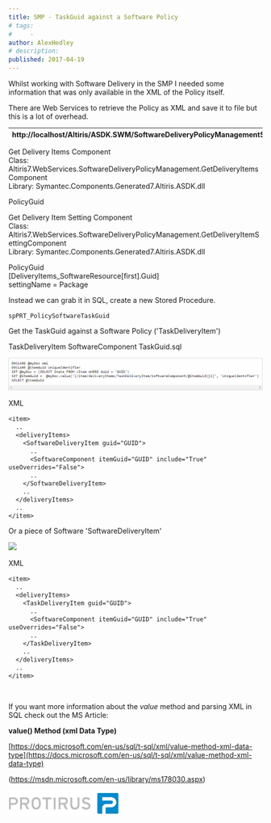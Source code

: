 ```yaml
---
title: SMP - TaskGuid against a Software Policy
# tags:
#     - 
author: AlexHedley
# description: 
published: 2017-04-19
---
```


Whilst working with Software Delivery in the SMP I needed some information that was only available in the XML of the Policy itself.
  
There are Web Services to retrieve the Policy as XML and save it to file but this is a lot of overhead.

| http://localhost/Altiris/ASDK.SWM/SoftwareDeliveryPolicyManagementService.asmx |
| --- |

Get Delivery Items Component  
Class: Altiris7.WebServices.SoftwareDeliveryPolicyManagement.GetDeliveryItemsComponent  
Library: Symantec.Components.Generated7.Altiris.ASDK.dll
  
PolicyGuid
  
Get Delivery Item Setting Component  
Class: Altiris7.WebServices.SoftwareDeliveryPolicyManagement.GetDeliveryItemSettingComponent  
Library: Symantec.Components.Generated7.Altiris.ASDK.dll
  
PolicyGuid  
[DeliveryItems\_SoftwareResource[first].Guid]  
settingName = Package

Instead we can grab it in SQL, create a new Stored Procedure.

    spPRT_PolicySoftwareTaskGuid

Get the TaskGuid against a Software Policy ('TaskDeliveryItem')
  
TaskDeliveryItem SoftwareComponent TaskGuid.sql
  
![SQL 1](images\SQL_1.png)​
  
XML

    <item>
      ..
      <deliveryItems>
        <SoftwareDeliveryItem guid="GUID">
          ..
          <SoftwareComponent itemGuid="GUID" include="True" useOverrides="False">
          ..
        </SoftwareDeliveryItem>
        ..
      </deliveryItems>
      ..
    </item>

Or a piece of Software 'SoftwareDeliveryItem'
  
![](images\article-3674561-files_SQL_2.png)​
  
XML

    <item>
      ..
      <deliveryItems>
        <TaskDeliveryItem guid="GUID">
          ..
          <SoftwareComponent itemGuid="GUID" include="True" useOverrides="False">
          ..
        </TaskDeliveryItem>
        ..
      </deliveryItems>
      ..
    </item>

​
  
If you want more information about the *value* method and parsing XML in SQL check out the MS Article:
  
**value() Method (xml Data Type)**
  
[https://docs.microsoft.com/en-us/sql/t-sql/xml/value-method-xml-data-type](https://docs.microsoft.com/en-us/sql/t-sql/xml/value-method-xml-data-type)
  
(https://msdn.microsoft.com/en-us/library/ms178030.aspx)

[![Protirus](images\Protirus.png)](https://www.protirus.com/)​
